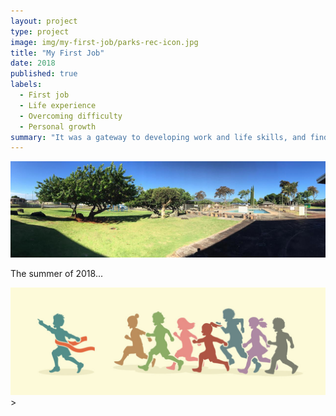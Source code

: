 ```yaml
---
layout: project
type: project
image: img/my-first-job/parks-rec-icon.jpg
title: "My First Job"
date: 2018
published: true
labels:
  - First job
  - Life experience
  - Overcoming difficulty
  - Personal growth
summary: "It was a gateway to developing work and life skills, and finding resolve."
---
```

<img class="img-fluid" src="../img/my-first-job/pacific-palisades.png">

The summer of 2018...

<img class="img-fluid" src="../img/my-first-job/summer-silhouettes.jpg">
>
